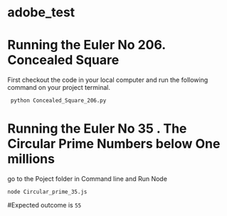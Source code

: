 # adobe_test

# Running the Euler No 206. Concealed Square

First checkout the code in your local computer and run the following command on your project terminal.
```
 python Concealed_Square_206.py

```

# Running the Euler No 35 . The Circular Prime Numbers below One millions

go to the Poject folder in Command line and Run Node
```
node Circular_prime_35.js
```
#Expected outcome is ```55```